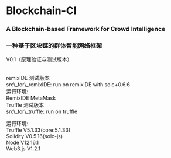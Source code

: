 # Blockchain-CI
### A Blockchain-based Framework for Crowd Intelligence
### 一种基于区块链的群体智能网络框架

V0.1（原理验证与测试版本） 

<br>
remixIDE 测试版本
<br>
src\_for\_remixIDE:  run on remixIDE with solc+0.6.6
<br>
运行环境:<br>
    RemixIDE MetaMask
<br>
Truffle 测试版本
<br>
src\_for\_truffle:   run on truffle 
<br>

运行环境:<br>
    Truffle   V5.1.33(core:5.1.33)<br>
    Solidity  V0.5.16(solc-js)<br>
    Node      V12.16.1<br>
    Web3.js   V1.2.1<br>
    
